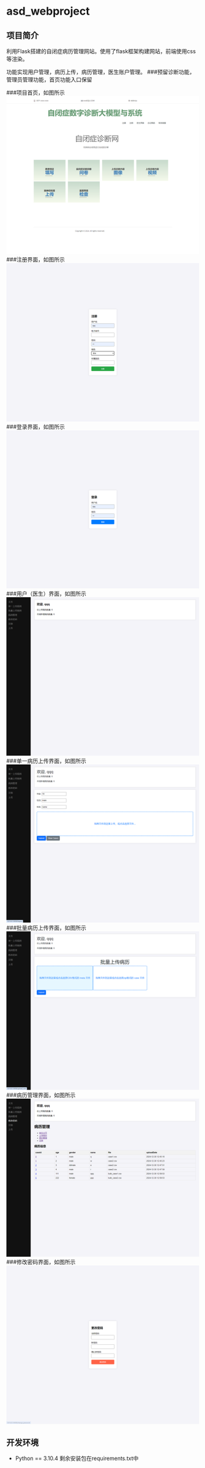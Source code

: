 # asd_webproject

## 项目简介

利用Flask搭建的自闭症病历管理网站。使用了flask框架构建网站，前端使用css等渲染。

功能实现用户管理，病历上传，病历管理，医生账户管理。
###预留诊断功能，管理员管理功能，首页功能入口保留

###项目首页，如图所示 ![](pic/mainwebsite.png)
###注册界面，如图所示![](pic/regis.png)
###登录界面，如图所示![](pic/login.png)
###用户（医生）界面，如图所示![](pic/dashboard.png)
###单一病历上传界面，如图所示![](pic/upload.png)
###批量病历上传界面，如图所示![](pic/bulk-upload.png)
###病历管理界面，如图所示![](pic/view-cases.png)
###修改密码界面，如图所示![](pic/passchange.png)

## 开发环境

- Python == 3.10.4
剩余安装包在requirements.txt中


